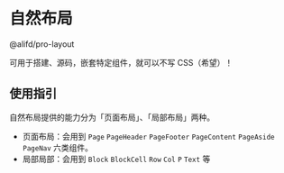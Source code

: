 # 自然布局

@alifd/pro-layout

可用于搭建、源码，嵌套特定组件，就可以不写 CSS（希望）！

## 使用指引

自然布局提供的能力分为「页面布局」、「局部布局」两种。

- 页面布局：会用到 `Page` `PageHeader` `PageFooter` `PageContent` `PageAside` `PageNav` 六类组件。
- 局部局部：会用到 `Block` `BlockCell` `Row` `Col` `P` `Text` 等
